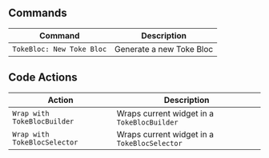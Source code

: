## Commands

| Command                     | Description               |
| --------------------------- | ------------------------- |
| `TokeBloc: New Toke Bloc`   | Generate a new Toke Bloc  |

## Code Actions

| Action                               | Description                                                            |
| ------------------------------------ | ---------------------------------------------------------------------- |
| `Wrap with TokeBlocBuilder`          | Wraps current widget in a `TokeBlocBuilder`                            |
| `Wrap with TokeBlocSelector`         | Wraps current widget in a `TokeBlocSelector`                           |
